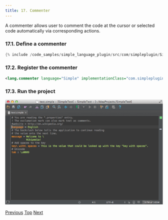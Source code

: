 ```yaml
---
title: 17. Commenter
---
```


A commenter allows user to comment the code at the cursor or selected code automatically via corresponding actions.

### 17.1. Define a commenter

```java
{% include /code_samples/simple_language_plugin/src/com/simpleplugin/SimpleCommenter.java %}
```

### 17.2. Register the commenter

```xml
<lang.commenter language="Simple" implementationClass="com.simpleplugin.SimpleCommenter"/>
```

### 17.3. Run the project

![Commenter](img/commenter.png)

[Previous](code_style_settings.md)
[Top](/tutorials/custom_language_support_tutorial.md)
[Next](quick_fix.md)

